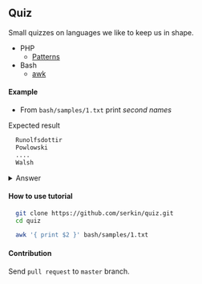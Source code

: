 ## Quiz

Small quizzes on languages we like to keep us in shape.


- PHP
  - [Patterns](php/patterns.md)
- Bash
  - [awk](bash/awk.md)


#### Example

- From `bash/samples/1.txt` print *second names*

Expected result

```txt
  Runolfsdottir
  Powlowski
  ....
  Walsh
```

<details>
  <summary>Answer</summary>

    awk '{ print $2 }' bash/samples/1.txt

</details>


#### How to use tutorial

```bash
  git clone https://github.com/serkin/quiz.git
  cd quiz

  awk '{ print $2 }' bash/samples/1.txt
```

#### Contribution

Send `pull request` to `master` branch.
